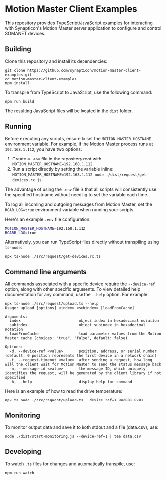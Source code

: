 # Motion Master Client Examples

This repository provides TypeScript/JavaScript examples for interacting with Synapticon's Motion Master server application to configure and control SOMANET devices.

## Building

Clone this repository and install its dependencies:

```console
git clone https://github.com/synapticon/motion-master-client-examples.git
cd motion-master-client-examples
npm install
```

To transpile from TypeScript to JavaScript, use the following command:

```console
npm run build
```

The resulting JavaScript files will be located in the `dist` folder.

## Running

Before executing any scripts, ensure to set the `MOTION_MASTER_HOSTNAME` environment variable. For example, if the Motion Master process runs at `192.168.1.112`, you have two options:

1. Create a `.env` file in the repository root with `MOTION_MASTER_HOSTNAME=192.168.1.112`.
2. Run a script directly by setting the variable inline: `MOTION_MASTER_HOSTNAME=192.168.1.112 node ./dist/request/get-devices.rx.js`.

The advantage of using the `.env` file is that all scripts will consistently use the specified hostname without needing to set the variable each time.

To log all incoming and outgoing messages from Motion Master, set the `ROAR_LOG=true` environment variable when running your scripts.

Here's an example `.env` file configuration:

```sh
MOTION_MASTER_HOSTNAME=192.168.1.112
ROARR_LOG=true
```

Alternatively, you can run TypeScript files directly without transpiling using `ts-node`:

```console
npx ts-node ./src/request/get-devices.rx.ts
```

## Command line arguments

All commands associated with a specific device require the `--device-ref` option, along with other specific arguments. To view detailed help documentation for any command, use the `--help` option. For example:

```console
npx ts-node ./src/request/upload.ts --help
Usage: upload [options] <index> <subindex> [loadFromCache]

Arguments:
  index                          object index in hexadecimal notation
  subindex                       object subindex in hexadecimal notation
  loadFromCache                  load parameter values from the Motion Master cache (choices: "true", "false", default: false)

Options:
  -d, --device-ref <value>       position, address, or serial number (default: 0 position represents the first device in a network chain)
  -t, --request-timeout <value>  after sending a request, how long will the client wait for Motion Master to send the status message back
  -m, --message-id <value>       the message ID, which uniquely identifies the request, will be generated by the client library if not specified
  -h, --help                     display help for command
```

Here is an example of how to read the drive temperature:

```console
npx ts-node ./src/request/upload.ts --device-ref=1 0x2031 0x01
```

## Monitoring

To monitor output data and save it to both stdout and a file (data.csv), use:

```console
node ./dist/start-monitoring.js --device-ref=1 | tee data.csv
```

## Developing

To watch `.ts` files for changes and automatically transpile, use:

```console
npm run watch
```
